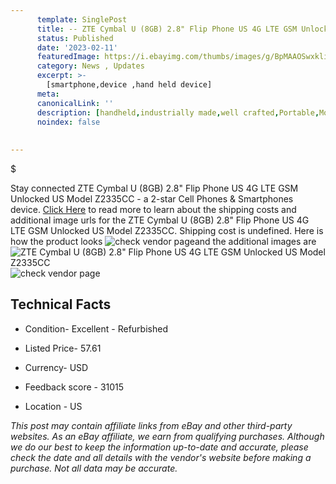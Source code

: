 ```yaml
---
      template: SinglePost
      title: -- ZTE Cymbal U (8GB) 2.8" Flip Phone US 4G LTE GSM Unlocked US Model Z2335CC
      status: Published
      date: '2023-02-11'
      featuredImage: https://i.ebayimg.com/thumbs/images/g/BpMAAOSwxkliYxZN/s-l225.jpg
      category: News , Updates
      excerpt: >-
        [smartphone,device ,hand held device]
      meta:
      canonicalLink: ''
      description: [handheld,industrially made,well crafted,Portable,Mobile,Compact,Convenient,Lightweight,Maneuverable,Man-portable,Miniature,Carriable,Hand-held,Light,Holdable,Transportable,Mobile device,Pocket-sized,On-the-go,Wireless,Cordless,Compact size,Convenient size, smartphone,device ,hand held device]
      noindex: false
      
        
---
```

$

Stay connected ZTE Cymbal U (8GB) 2.8" Flip Phone US 4G LTE GSM Unlocked US Model Z2335CC - a 2-star Cell Phones & Smartphones device. [Click Here](https://www.ebay.com/itm/154960807241?hash=item2414624549%3Ag%3ABpMAAOSwxkliYxZN&mkevt=1&mkcid=1&mkrid=711-53200-19255-0&campid=%253CePNCampaignId%253E&customid=%253CreferenceId%253E&toolid=10049) to read more to learn about the shipping costs and additional image urls for the ZTE Cymbal U (8GB) 2.8" Flip Phone US 4G LTE GSM Unlocked US Model Z2335CC. Shipping cost is undefined. Here is how the product looks ![check vendor page](https://i.ebayimg.com/thumbs/images/g/BpMAAOSwxkliYxZN/s-l225.jpg)and the additional images are![ZTE Cymbal U (8GB) 2.8" Flip Phone US 4G LTE GSM Unlocked US Model Z2335CC](https://i.ebayimg.com/images/g/BpMAAOSwxkliYxZN/s-l1200.jpg)![check vendor page](https://origin-galleryplus.ebayimg.com/ws/web/154960807241_2_0_1/225x225.jpg,https://origin-galleryplus.ebayimg.com/ws/web/154960807241_3_0_1/225x225.jpg,https://origin-galleryplus.ebayimg.com/ws/web/154960807241_4_0_1/225x225.jpg,https://origin-galleryplus.ebayimg.com/ws/web/154960807241_5_0_1/225x225.jpg,https://origin-galleryplus.ebayimg.com/ws/web/154960807241_6_0_1/225x225.jpg,https://origin-galleryplus.ebayimg.com/ws/web/154960807241_7_0_1/225x225.jpg)



 ## Technical Facts 



     
      

 - Condition- Excellent - Refurbished 


      

 - Listed Price- 57.61 


      

 - Currency- USD 


      

 - Feedback score - 31015 


      

 - Location - US 


      
      

 *_This post may contain affiliate links from eBay and other third-party websites. As an eBay affiliate, we earn from qualifying purchases. Although we do our best to keep the information up-to-date and accurate, please check the date and all details with the vendor's website before making a purchase. Not all data may be accurate._*






